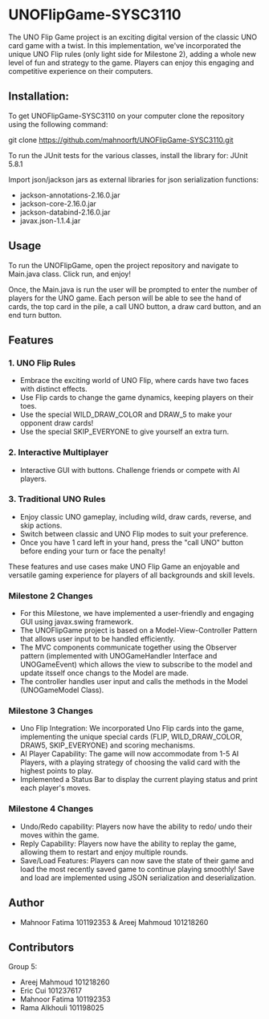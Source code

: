 # UNOFlipGame-SYSC3110
The UNO Flip Game project is an exciting digital version of the classic UNO card game with a twist. In this implementation, we've incorporated the unique UNO Flip rules (only light side for Milestone 2), adding a whole new level of fun and strategy to the game. Players can enjoy this engaging and competitive experience on their computers.


## Installation:

To get UNOFlipGame-SYSC3110 on your computer clone the repository using the following command:

git clone https://github.com/mahnoorft/UNOFlipGame-SYSC3110.git

To run the JUnit tests for the various classes, install the library for:
JUnit 5.8.1

Import json/jackson jars as external libraries for json serialization functions:
- jackson-annotations-2.16.0.jar
- jackson-core-2.16.0.jar
- jackson-databind-2.16.0.jar
- javax.json-1.1.4.jar

## Usage
To run the UNOFlipGame, open the project repository and navigate to Main.java class. Click run, and enjoy!

Once, the Main.java is run the user will be prompted to enter the number of players for the UNO game. Each person will be able to see the hand of cards, the top card in the pile, a call UNO button, a draw card button, and an end turn button. 

## Features

### 1. UNO Flip Rules
- Embrace the exciting world of UNO Flip, where cards have two faces with distinct effects.
- Use Flip cards to change the game dynamics, keeping players on their toes.
- Use the special WILD_DRAW_COLOR and DRAW_5 to make your opponent draw cards!
- Use the special SKIP_EVERYONE to give yourself an extra turn. 

### 2. Interactive Multiplayer
- Interactive GUI with buttons. Challenge friends or compete with AI players.

### 3. Traditional UNO Rules
- Enjoy classic UNO gameplay, including wild, draw cards, reverse, and skip actions.
- Switch between classic and UNO Flip modes to suit your preference.
- Once you have 1 card left in your hand, press the "call UNO" button before ending your turn or face the penalty!

These features and use cases make UNO Flip Game an enjoyable and versatile gaming experience for players of all backgrounds and skill levels.

### Milestone 2 Changes
- For this Milestone, we have implemented a user-friendly and engaging GUI using javax.swing framework.
- The UNOFlipGame project is based on a Model-View-Controller Pattern that allows user input to be handled efficiently.
- The MVC components communicate together using the Observer pattern (implemented with UNOGameHandler Interface and UNOGameEvent) which allows the view to subscribe to the model and update itsself once changs to the Model are made.
- The controller handles user input and calls the methods in the Model (UNOGameModel Class).

### Milestone 3 Changes
- Uno Flip Integration: We incorporated Uno Flip cards into the game, implementing the unique special cards (FLIP, WILD_DRAW_COLOR, DRAW5, SKIP_EVERYONE) and scoring mechanisms.
- AI Player Capability: The game will now accommodate from 1-5 AI Players, with a playing strategy of choosing the valid card with the highest points to play.
- Implemented a Status Bar to display the current playing status and print each player's moves.

### Milestone 4 Changes
- Undo/Redo capability: Players now have the ability to redo/ undo their moves within the game.
- Reply Capability: Players now have the ability to replay the game, allowing them to restart and enjoy multiple rounds.
- Save/Load Features: Players can now save the state of their game and load the most recently saved game to continue playing smoothly! Save and load are implemented using JSON serialization and deserialization.

## Author
- Mahnoor Fatima 101192353 & Areej Mahmoud 101218260

## Contributors
Group 5:
- Areej Mahmoud 101218260
- Eric Cui 101237617
- Mahnoor Fatima 101192353
- Rama Alkhouli 101198025
